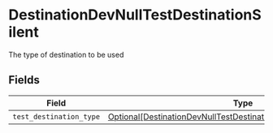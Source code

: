 # DestinationDevNullTestDestinationSilent

The type of destination to be used


## Fields

| Field                                                                                                                                                     | Type                                                                                                                                                      | Required                                                                                                                                                  | Description                                                                                                                                               |
| --------------------------------------------------------------------------------------------------------------------------------------------------------- | --------------------------------------------------------------------------------------------------------------------------------------------------------- | --------------------------------------------------------------------------------------------------------------------------------------------------------- | --------------------------------------------------------------------------------------------------------------------------------------------------------- |
| `test_destination_type`                                                                                                                                   | [Optional[DestinationDevNullTestDestinationSilentTestDestinationType]](../../models/shared/destinationdevnulltestdestinationsilenttestdestinationtype.md) | :heavy_minus_sign:                                                                                                                                        | N/A                                                                                                                                                       |